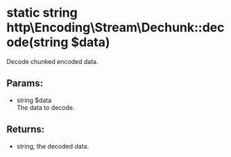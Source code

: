 # static string http\Encoding\Stream\Dechunk::decode(string $data)

Decode chunked encoded data.

## Params:

* string $data  
  The data to decode.

## Returns:

* string, the decoded data.

